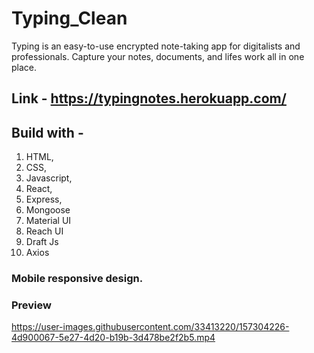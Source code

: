 # Typing_Clean

Typing is an easy-to-use encrypted note-taking app for digitalists and professionals. Capture your notes, documents, and lifes work all in one place.

## Link - https://typingnotes.herokuapp.com/

## Build with -
1. HTML,
2. CSS,
3. Javascript,
4. React,
5. Express,
6. Mongoose
7. Material UI 
8. Reach UI
9. Draft Js
10. Axios

### Mobile responsive design.


### Preview




https://user-images.githubusercontent.com/33413220/157304226-4d900067-5e27-4d20-b19b-3d478be2f2b5.mp4

